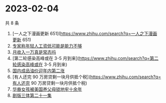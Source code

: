 # 2023-02-04

共 8 条

<!-- BEGIN -->
<!-- 最后更新时间 Sat Feb 04 2023 05:10:21 GMT+0800 (China Standard Time) -->

1. [一人之下漫画更新 651](https://www.zhihu.com/search?q=一人之下漫画更新 651)
1. [专家称年轻人工资低可能是能力不够](https://www.zhihu.com/search?q=专家称年轻人工资低可能是能力不够)
1. [月收入一万真是常态吗](https://www.zhihu.com/search?q=月收入一万真是常态吗)
1. [第二轮感染高峰或在 3-5
   月到来](https://www.zhihu.com/search?q=第二轮感染高峰或在 3-5 月到来)
1. [国内成品油价迎年内第二涨](https://www.zhihu.com/search?q=国内成品油价迎年内第二涨)
1. [有人还完 90 万房贷剩一块月供抵个税](https://www.zhihu.com/search?q=有人还完
   90 万房贷剩一块月供抵个税)
1. [华裔女孩被美国养父母锁地牢十余年](https://www.zhihu.com/search?q=华裔女孩被美国养父母锁地牢十余年)
1. [剧版三体第二十一集](https://www.zhihu.com/search?q=剧版三体第二十一集)

<!-- END -->
